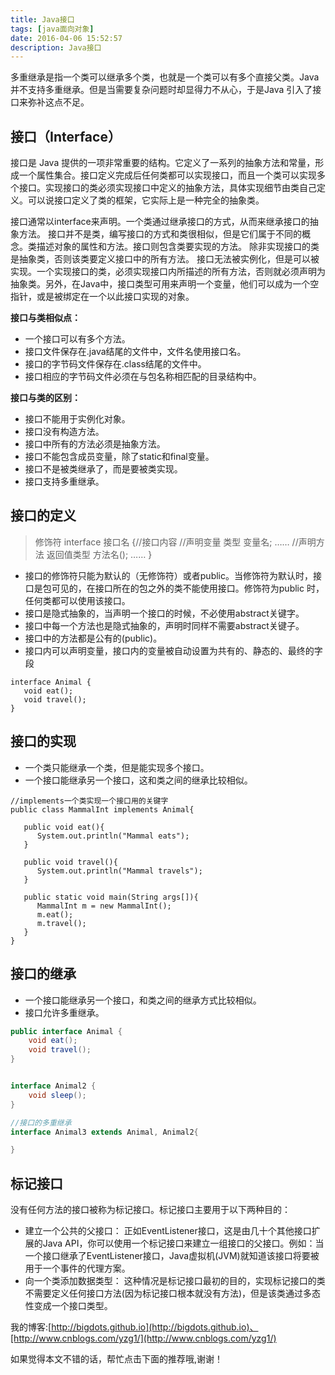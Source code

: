 ```yaml
---
title: Java接口
tags: [java面向对象]
date: 2016-04-06 15:52:57
description: Java接口
---
```


多重继承是指一个类可以继承多个类，也就是一个类可以有多个直接父类。Java 并不支持多重继承。但是当需要复杂问题时却显得力不从心，于是Java 引入了接口来弥补这点不足。

<!-- more -->

## 接口（Interface）
接口是 Java 提供的一项非常重要的结构。它定义了一系列的抽象方法和常量，形成一个属性集合。接口定义完成后任何类都可以实现接口，而且一个类可以实现多个接口。实现接口的类必须实现接口中定义的抽象方法，具体实现细节由类自己定义。可以说接口定义了类的框架，它实际上是一种完全的抽象类。

接口通常以interface来声明。一个类通过继承接口的方式，从而来继承接口的抽象方法。
接口并不是类，编写接口的方式和类很相似，但是它们属于不同的概念。类描述对象的属性和方法。接口则包含类要实现的方法。
除非实现接口的类是抽象类，否则该类要定义接口中的所有方法。
接口无法被实例化，但是可以被实现。一个实现接口的类，必须实现接口内所描述的所有方法，否则就必须声明为抽象类。另外，在Java中，接口类型可用来声明一个变量，他们可以成为一个空指针，或是被绑定在一个以此接口实现的对象。

**接口与类相似点：**
+ 一个接口可以有多个方法。
+ 接口文件保存在.java结尾的文件中，文件名使用接口名。
+ 接口的字节码文件保存在.class结尾的文件中。
+ 接口相应的字节码文件必须在与包名称相匹配的目录结构中。

**接口与类的区别：**
+ 接口不能用于实例化对象。
+ 接口没有构造方法。
+ 接口中所有的方法必须是抽象方法。
+ 接口不能包含成员变量，除了static和final变量。
+ 接口不是被类继承了，而是要被类实现。
+ 接口支持多重继承。

## 接口的定义
> 修饰符 interface 接口名
{//接口内容
//声明变量
类型 变量名;
……
//声明方法
返回值类型 方法名();
……
}

+ 接口的修饰符只能为默认的（无修饰符）或者public。当修饰符为默认时，接口是包可见的，在接口所在的包之外的类不能使用接口。修饰符为public 时，任何类都可以使用该接口。
+ 接口是隐式抽象的，当声明一个接口的时候，不必使用abstract关键字。
+ 接口中每一个方法也是隐式抽象的，声明时同样不需要abstract关键子。
+ 接口中的方法都是公有的(public)。
+ 接口内可以声明变量，接口内的变量被自动设置为共有的、静态的、最终的字段


```
interface Animal {
   void eat();
   void travel();
}
```

## 接口的实现
+ 一个类只能继承一个类，但是能实现多个接口。
+ 一个接口能继承另一个接口，这和类之间的继承比较相似。
```
//implements一个类实现一个接口用的关键字
public class MammalInt implements Animal{

   public void eat(){
      System.out.println("Mammal eats");
   }

   public void travel(){
      System.out.println("Mammal travels");
   }

   public static void main(String args[]){
      MammalInt m = new MammalInt();
      m.eat();
      m.travel();
   }
}
```




## 接口的继承
+ 一个接口能继承另一个接口，和类之间的继承方式比较相似。
+ 接口允许多重继承。

```java
public interface Animal {
    void eat();
    void travel();
}


interface Animal2 {
    void sleep();
}

//接口的多重继承
interface Animal3 extends Animal, Animal2{

}
```

## 标记接口

没有任何方法的接口被称为标记接口。标记接口主要用于以下两种目的：
+ 建立一个公共的父接口：
 正如EventListener接口，这是由几十个其他接口扩展的Java API，你可以使用一个标记接口来建立一组接口的父接口。例如：当一个接口继承了EventListener接口，Java虚拟机(JVM)就知道该接口将要被用于一个事件的代理方案。
+ 向一个类添加数据类型：
 这种情况是标记接口最初的目的，实现标记接口的类不需要定义任何接口方法(因为标记接口根本就没有方法)，但是该类通过多态性变成一个接口类型。










我的博客:[http://bigdots.github.io](http://bigdots.github.io)、[http://www.cnblogs.com/yzg1/](http://www.cnblogs.com/yzg1/)



如果觉得本文不错的话，帮忙点击下面的推荐哦,谢谢！